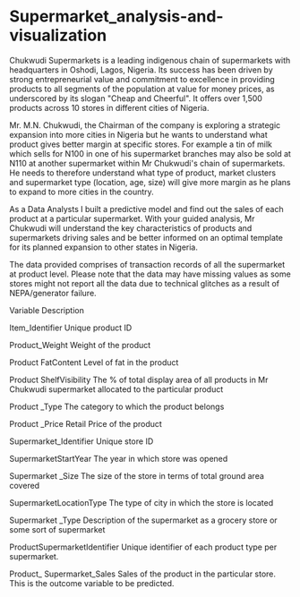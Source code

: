 # Supermarket_analysis-and-visualization


Chukwudi Supermarkets is a leading indigenous chain of supermarkets with headquarters in Oshodi, Lagos, Nigeria. Its success has been driven by strong entrepreneurial value and commitment to excellence in providing products to all segments of the population at value for money prices, as underscored by its slogan "Cheap and Cheerful". It offers over 1,500 products across 10 stores in different cities of Nigeria.

Mr. M.N. Chukwudi, the Chairman of the company is exploring a strategic expansion into more cities in Nigeria but he wants to understand what product gives better margin at specific stores. For example a tin of milk which sells for N100 in one of his supermarket branches may also be sold at N110 at another supermarket within Mr Chukwudi's chain of supermarkets. He needs to therefore understand what type of product, market clusters and supermarket type (location, age, size) will give more margin as he plans to expand to more cities in the country.

As a Data Analysts I built a predictive model and find out the sales of each product at a particular supermarket.
With your guided analysis, Mr Chukwudi will understand the key characteristics of products and supermarkets driving sales and be better informed on an optimal template for its planned expansion to other states in Nigeria.

The data provided comprises of transaction records of all the supermarket at product level. Please note that the data may have missing values as some stores might not report all the data due to technical glitches as a result of NEPA/generator failure.

Variable Description

Item_Identifier Unique product ID

Product_Weight Weight of the product

Product FatContent Level of fat in the product

Product ShelfVisibility The % of total display area of all products in Mr Chukwudi supermarket allocated to the particular product

Product _Type The category to which the product belongs

Product _Price Retail Price of the product

Supermarket_Identifier Unique store ID

SupermarketStartYear The year in which store was opened

Supermarket _Size The size of the store in terms of total ground area covered

SupermarketLocationType The type of city in which the store is located

Supermarket _Type Description of the supermarket as a grocery store or some sort of supermarket

ProductSupermarketIdentifier Unique identifier of each product type per supermarket.

Product_ Supermarket_Sales Sales of the product in the particular store. This is the outcome variable to be predicted.
